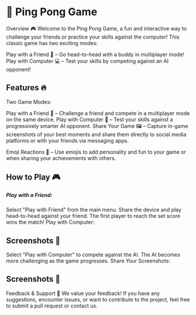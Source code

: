 
<h1>🏓 Ping Pong Game</h1>
Overview 🎮
Welcome to the Ping Pong Game, a fun and interactive way to challenge your friends or practice your skills against the computer! This classic game has two exciting modes:

Play with a Friend 👥 – Go head-to-head with a buddy in multiplayer mode!
Play with Computer 💻 – Test your skills by competing against an AI opponent!

<h2>Features 🔥</h2>
Two Game Modes:

Play with a Friend 👥 – Challenge a friend and compete in a multiplayer mode on the same device.
Play with Computer 🤖 – Test your skills against a progressively smarter AI opponent.
Share Your Game 🖼️ – Capture in-game screenshots of your best moments and share them directly to social media platforms or with your friends via messaging apps.

Emoji Reactions 🎉 – Use emojis to add personality and fun to your game or when sharing your achievements with others.

<h2>How to Play 🎮</h2>
<h5>Play with a Friend:</h5>

Select "Play with Friend" from the main menu.
Share the device and play head-to-head against your friend.
The first player to reach the set score wins the match!
Play with Computer:

<h2>Screenshots 📸</h2>



Select "Play with Computer" to compete against the AI.
The AI becomes more challenging as the game progresses.
Share Your Screenshots:

<h2>Screenshots 📸</h2>



Feedback & Support 🙌
We value your feedback! If you have any suggestions, encounter issues, or want to contribute to the project, feel free to submit a pull request or contact us.
